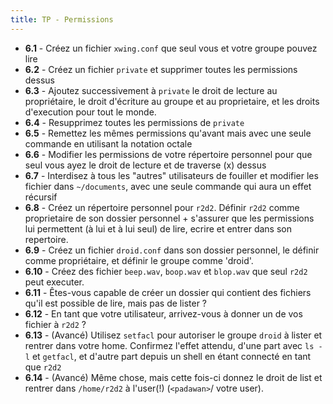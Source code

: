 ```yaml
---
title: TP - Permissions
---
```



- **6.1** - Créez un fichier `xwing.conf` que seul vous et votre groupe pouvez lire
- **6.2** - Créez un fichier `private` et supprimer toutes les permissions dessus
- **6.3** - Ajoutez successivement à `private` le droit de lecture au propriétaire, le droit d'écriture au groupe et au proprietaire, et les droits d'execution pour tout le monde.
- **6.4** - Resupprimez toutes les permissions de `private`
- **6.5** - Remettez les mêmes permissions qu'avant mais avec une seule commande en utilisant la notation octale
- **6.6** - Modifier les permissions de votre répertoire personnel pour que seul vous ayez le droit de lecture et de traverse (x) dessus
- **6.7** - Interdisez à tous les "autres" utilisateurs de fouiller et modifier les fichier dans `~/documents`, avec une seule commande qui aura un effet récursif
- **6.8** - Créez un répertoire personnel pour `r2d2`. Définir `r2d2` comme proprietaire de son dossier personnel + s'assurer que les permissions lui permettent (à lui et à lui seul) de lire, ecrire et entrer dans son repertoire.
- **6.9** - Créez un fichier `droid.conf` dans son dossier personnel, le définir comme propriétaire, et définir le groupe comme 'droid'.
- **6.10** - Créez des fichier `beep.wav`, `boop.wav` et `blop.wav` que seul `r2d2` peut executer.
- **6.11** - Êtes-vous capable de créer un dossier qui contient des fichiers qu'il est possible de lire, mais pas de lister ?
- **6.12** - En tant que votre utilisateur, arrivez-vous à donner un de vos fichier à `r2d2` ?
- **6.13** - (Avancé) Utilisez `setfacl` pour autoriser le groupe `droid` à lister et rentrer dans votre home. Confirmez l'effet attendu, d'une part avec `ls -l` et `getfacl`, et d'autre part depuis un shell en étant connecté en tant que `r2d2`
- **6.14** - (Avancé) Même chose, mais cette fois-ci donnez le droit de list et rentrer dans `/home/r2d2` à l'user(!) (`<padawan>`/ votre user).